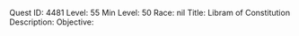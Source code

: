 Quest ID: 4481
Level: 55
Min Level: 50
Race: nil
Title: Libram of Constitution
Description: 
Objective: 
